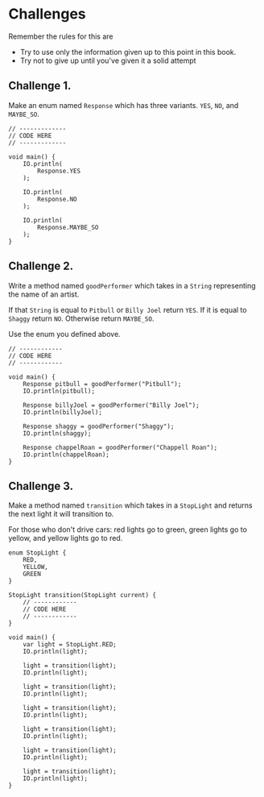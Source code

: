 # Challenges

Remember the rules for this are

- Try to use only the information given up to this point in this book.
- Try not to give up until you've given it a solid attempt

## Challenge 1.

Make an enum named `Response` which 
has three variants. `YES`, `NO`, and `MAYBE_SO`.

```java,editable
// -------------
// CODE HERE
// -------------

void main() {
    IO.println(
        Response.YES
    );

    IO.println(
        Response.NO
    );

    IO.println(
        Response.MAYBE_SO
    );
}
```

## Challenge 2.

Write a method named `goodPerformer` which takes 
in a `String` representing the name of an artist.

If that `String` is equal to `Pitbull` or `Billy Joel`
return `YES`. If it is equal to `Shaggy` return `NO`.
Otherwise return `MAYBE_SO`.

Use the enum you defined above.

```java,editable
// ------------
// CODE HERE
// ------------

void main() {
    Response pitbull = goodPerformer("Pitbull");
    IO.println(pitbull);

    Response billyJoel = goodPerformer("Billy Joel");
    IO.println(billyJoel);

    Response shaggy = goodPerformer("Shaggy");
    IO.println(shaggy);

    Response chappelRoan = goodPerformer("Chappell Roan");
    IO.println(chappelRoan);
}
```

## Challenge 3.

Make a method named `transition` which takes in a `StopLight`
and returns the next light it will transition to.

For those who don't drive cars: red lights go to green,
green lights go to yellow, and yellow lights go to red.

```java,editable
enum StopLight {
    RED,
    YELLOW,
    GREEN
}

StopLight transition(StopLight current) {
    // ------------
    // CODE HERE
    // ------------
}

void main() {
    var light = StopLight.RED;
    IO.println(light);

    light = transition(light);
    IO.println(light);

    light = transition(light);
    IO.println(light);

    light = transition(light);
    IO.println(light);

    light = transition(light);
    IO.println(light);

    light = transition(light);
    IO.println(light);

    light = transition(light);
    IO.println(light);
}
```